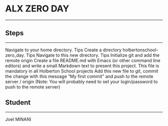 # ALX ZERO DAY
------------------

## Steps
----------

Navigate to your home directory. Tips
Create a directory holbertonschool-zero_day. Tips
Navigate to this new directory. Tips
Initialize git and add the remote origin
Create a file README.md with Emacs (or other command line editors) and write a small Markdown text to present this project. This file is mandatory in all Holberton School projects
Add this new file to git, commit the change with this message “My first commit” and push to the remote server / origin (Note: You will probably need to set your login/password to push to the remote server)

## Student
-----------
Joel MINANI
